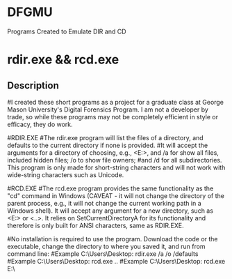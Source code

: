 # DFGMU
Programs Created to Emulate DIR and CD
# rdir.exe && rcd.exe

## Description

#I created these short programs as a project for a graduate class at George Mason University's Digital Forensics Program. I am not a developer by trade, so while these programs
may not be completely efficient in style or efficacy, they do work. 

#RDIR.EXE
#The rdir.exe program will list the files of a directory, and defaults to the current directory if none is provided.
#It will accept the arguments for a directory of choosing, e.g., <E:\>, and /a for show all files, included hidden files; /o to show file owners;
#and /d for all subdirectories. This program is only made for short-string characters and will not work with wide-string characters such as Unicode.

#RCD.EXE
#The rcd.exe program provides the same functionality as the "cd" command in Windows (CAVEAT - it will not change the directory of the parent process, e.g., it will
not change the current working path in a Windows shell). It will accept any argument for a new directory, such as <E:\> or <..>. It relies on SetCurrentDirectoryA for
its functionality and therefore is only built for ANSI characters, same as RDIR.EXE.

#No installation is required to use the program. Download the code or the executable, change the directory to where you saved it, and run from command line:
#Example C:\Users\Desktop: rdir.exe /a /o /defaults
#Example C:\Users\Desktop: rcd.exe ..
#Example C:\Users\Desktop: rcd.exe E:\
